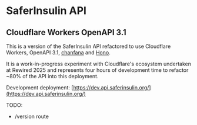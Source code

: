 # SaferInsulin API

## Cloudflare Workers OpenAPI 3.1

This is a version of the SaferInsulin API refactored to use Cloudflare Workers, OpenAPI 3.1, [chanfana](https://github.com/cloudflare/chanfana) and [Hono](https://github.com/honojs/hono).

It is a work-in-progress experiment with Cloudflare's ecosystem undertaken at Rewired 2025 and represents four hours of development time to refactor ~80% of the API into this deployment.

Development deployment: [https://dev.api.saferinsulin.org/](https://dev.api.saferinsulin.org/)

TODO:

- /version route
